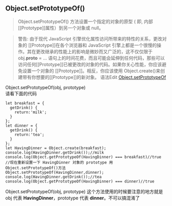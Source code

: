 ## Object.setPrototypeOf()      
>Object.setPrototypeOf() 方法设置一个指定的对象的原型 ( 即, 内部[[Prototype]]属性）到另一个对象或  null。
 
>警告: 由于现代 JavaScript 引擎优化属性访问所带来的特性的关系，更改对象的 [[Prototype]]在各个浏览器和 JavaScript 引擎上都是一个很慢的操作。其在更改继承的性能上的影响是微妙而又广泛的，这不仅仅限于 obj.__proto__ = ... 语句上的时间花费，而且可能会延伸到任何代码，那些可以访问任何[[Prototype]]已被更改的对象的代码。如果你关心性能，你应该避免设置一个对象的 [[Prototype]]。相反，你应该使用 Object.create()来创建带有你想要的[[Prototype]]的新对象。
语法Edit 
[Object.setPrototypeOf](https://developer.mozilla.org/zh-CN/docs/Web/JavaScript/Reference/Global_Objects/Object/setPrototypeOf)

Object.setPrototypeOf(obj, prototype)     
请看下面的代码   
   
	let breakfast = {
	  getDrink() {
	    return:'milk';
      }
	};
	let dinner = {
	  getDrink() {
	    return:'tea';
      }
	};    
	let HavingDinner = Object.create(breakfast);
	console.log(HavingDinner.getDrink());//milk     
	console.log(Object.getPrototypeOf(HavingDinner) === breakfast)//true    
	//现在重新设置一下 HavingDinner 对象的 prototype 用 Object.setPrototypeOf()方法   
	Object.setPrototypeOf(HavingDinner,dinner);    
	console.log(HavingDinner.getDrink());//tea    
	console.log(Object.getPrototypeOf(HavingDinner) === dinner)//true      
Object.setPrototypeOf(obj, prototype) 这个方法使用的时候要注意的地方就是 obj 代表 **HavingDinner**，prototype 代表 **dinner**。不可以搞混淆了